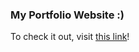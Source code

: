 ### My Portfolio Website :)
To check it out, visit [this link](https://swasti-23.github.io/Portfolio/)!
